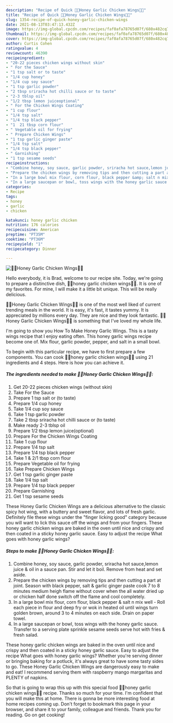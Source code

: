 ```yaml
---
description: "Recipe of Quick 🍗🍯Honey Garlic Chicken Wings🍯🍗"
title: "Recipe of Quick 🍗🍯Honey Garlic Chicken Wings🍯🍗"
slug: 1354-recipe-of-quick-honey-garlic-chicken-wings
date: 2021-08-13T03:47:13.432Z
image: https://img-global.cpcdn.com/recipes/faf0afa78765d07f/680x482cq70/honey-garlic-chicken-wings-recipe-main-photo.jpg
thumbnail: https://img-global.cpcdn.com/recipes/faf0afa78765d07f/680x482cq70/honey-garlic-chicken-wings-recipe-main-photo.jpg
cover: https://img-global.cpcdn.com/recipes/faf0afa78765d07f/680x482cq70/honey-garlic-chicken-wings-recipe-main-photo.jpg
author: Curtis Cohen
ratingvalue: 4
reviewcount: 46390
recipeingredient:
- "20-22 pieces chicken wings without skin"
- " For the Sauce"
- "1 tsp salt or to taste"
- "1/4 cup honey"
- "1/4 cup soy sauce"
- "1 tsp garlic powder"
- "2 tbsp sriracha hot chilli sauce or to taste"
- "2-3 tblsp oil"
- "1/2 tbsp lemon juiceoptional"
- " For the Chicken Wings Coating"
- "1 cup flour"
- "1/4 tsp salt"
- "1/4 tsp black pepper"
- "1  21 tbsp corn flour"
- " Vegetable oil for frying"
- " Prepare Chicken Wings"
- "1 tsp garlic ginger paste"
- "1/4 tsp salt"
- "1/4 tsp black pepper"
- " Garnishing"
- "1 tsp sesame seeds"
recipeinstructions:
- "Combine honey, soy sauce, garlic powder, sriracha hot sauce,lemon juice &amp; oil in a sauce pan. Stir and let it boil. Remove from heat and set aside."
- "Prepare the chicken wings by removing tips and then cutting a part at joint. Season with black pepper, salt &amp; garlic ginger paste cook 7 to 8 minutes medium heigh flame without cover when the all water dried up or chicken half done switch off the flame and cool completely."
- "In a large bowl mix flour, corn flour, black pepper &amp; salt n mix well Roll each piece in flour and deep fry or wok in heated oil until wings turn golden brown, around 3 to 4 minutes on each side. Drain on paper towel."
- "In a large saucepan or bowl, toss wings with the honey garlic sauce. Transfer to a serving plate sprinkle sesame seeds serve hot with fries &amp; fresh salad."
categories:
- Recipe
tags:
- honey
- garlic
- chicken

katakunci: honey garlic chicken 
nutrition: 176 calories
recipecuisine: American
preptime: "PT35M"
cooktime: "PT36M"
recipeyield: "1"
recipecategory: Dinner

---
```



![🍗🍯Honey Garlic Chicken Wings🍯🍗](https://img-global.cpcdn.com/recipes/faf0afa78765d07f/680x482cq70/honey-garlic-chicken-wings-recipe-main-photo.jpg)

Hello everybody, it is Brad, welcome to our recipe site. Today, we're going to prepare a distinctive dish, 🍗🍯honey garlic chicken wings🍯🍗. It is one of my favorites. For mine, I will make it a little bit unique. This will be really delicious.

🍗🍯Honey Garlic Chicken Wings🍯🍗 is one of the most well liked of current trending meals in the world. It is easy, it's fast, it tastes yummy. It is appreciated by millions every day. They are nice and they look fantastic. 🍗🍯Honey Garlic Chicken Wings🍯🍗 is something that I've loved my whole life.

I&#39;m going to show you How To Make Honey Garlic Wings. This is a tasty wings recipe that I enjoy eating often. This honey garlic wings recipe become one of. Mix flour, garlic powder, pepper, and salt in a small bowl.


To begin with this particular recipe, we have to first prepare a few components. You can cook 🍗🍯honey garlic chicken wings🍯🍗 using 21 ingredients and 4 steps. Here is how you can achieve it.

<!--inarticleads1-->

##### The ingredients needed to make 🍗🍯Honey Garlic Chicken Wings🍯🍗:

1. Get 20-22 pieces chicken wings (without skin)
1. Take  For the Sauce
1. Prepare 1 tsp salt or (to taste)
1. Prepare 1/4 cup honey
1. Take 1/4 cup soy sauce
1. Take 1 tsp garlic powder
1. Take 2 tbsp sriracha hot chilli sauce or (to taste)
1. Make ready 2-3 tblsp oil
1. Prepare 1/2 tbsp lemon juice(optional)
1. Prepare  For the Chicken Wings Coating
1. Take 1 cup flour
1. Prepare 1/4 tsp salt
1. Prepare 1/4 tsp black pepper
1. Take 1 &amp; 2/1 tbsp corn flour
1. Prepare  Vegetable oil for frying
1. Take  Prepare Chicken Wings
1. Get 1 tsp garlic ginger paste
1. Take 1/4 tsp salt
1. Prepare 1/4 tsp black pepper
1. Prepare  Garnishing
1. Get 1 tsp sesame seeds


These Honey Garlic Chicken Wings are a delicious alternative to the classic spicy hot wing, with a buttery and sweet flavor, and lots of fresh garlic. Definitely file these wings under the &#34;finger licking good&#34; category because you will want to lick this sauce off the wings and from your fingers. These honey garlic chicken wings are baked in the oven until nice and crispy and then coated in a sticky honey garlic sauce. Easy to adjust the recipe What goes with honey garlic wings? 

<!--inarticleads2-->

##### Steps to make 🍗🍯Honey Garlic Chicken Wings🍯🍗:

1. Combine honey, soy sauce, garlic powder, sriracha hot sauce,lemon juice &amp; oil in a sauce pan. Stir and let it boil. Remove from heat and set aside.
1. Prepare the chicken wings by removing tips and then cutting a part at joint. Season with black pepper, salt &amp; garlic ginger paste cook 7 to 8 minutes medium heigh flame without cover when the all water dried up or chicken half done switch off the flame and cool completely.
1. In a large bowl mix flour, corn flour, black pepper &amp; salt n mix well - Roll each piece in flour and deep fry or wok in heated oil until wings turn golden brown, around 3 to 4 minutes on each side. Drain on paper towel.
1. In a large saucepan or bowl, toss wings with the honey garlic sauce. Transfer to a serving plate sprinkle sesame seeds serve hot with fries &amp; fresh salad.


These honey garlic chicken wings are baked in the oven until nice and crispy and then coated in a sticky honey garlic sauce. Easy to adjust the recipe What goes with honey garlic wings? Whether you&#39;re serving dinner or bringing baking for a potluck, it&#39;s always great to have some tasty sides to go. These Honey Garlic Chicken Wings are dangerously easy to make and eat! I recommend serving them with raspberry mango margaritas and PLENTY of napkins. 

So that is going to wrap this up with this special food 🍗🍯honey garlic chicken wings🍯🍗 recipe. Thanks so much for your time. I'm confident that you will make this at home. There is gonna be more interesting food at home recipes coming up. Don't forget to bookmark this page in your browser, and share it to your family, colleague and friends. Thank you for reading. Go on get cooking!

